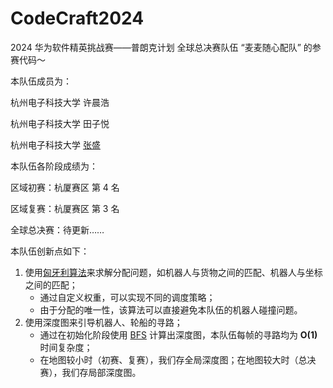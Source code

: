 # CodeCraft2024
2024 华为软件精英挑战赛——普朗克计划 全球总决赛队伍 “麦麦随心配队” 的参赛代码～



本队伍成员为：

杭州电子科技大学 许晨浩

杭州电子科技大学 田子悦

杭州电子科技大学 [张盛](https://github.com/zs0510)



本队伍各阶段成绩为：

区域初赛：杭厦赛区 第 4 名

区域复赛：杭厦赛区 第 3 名

全球总决赛：待更新……



本队伍创新点如下：

1. 使用[匈牙利算法](https://zh.wikipedia.org/wiki/%E5%8C%88%E7%89%99%E5%88%A9%E7%AE%97%E6%B3%95)来求解分配问题，如机器人与货物之间的匹配、机器人与坐标之间的匹配；
   - 通过自定义权重，可以实现不同的调度策略；
   - 由于分配的唯一性，该算法可以直接避免本队伍的机器人碰撞问题。
2. 使用深度图来引导机器人、轮船的寻路；
   - 通过在初始化阶段使用 [BFS](https://zh.wikipedia.org/wiki/%E5%B9%BF%E5%BA%A6%E4%BC%98%E5%85%88%E6%90%9C%E7%B4%A2) 计算出深度图，本队伍每帧的寻路均为 **O(1)** 时间复杂度；
   - 在地图较小时（初赛、复赛），我们存全局深度图；在地图较大时（总决赛），我们存局部深度图。
